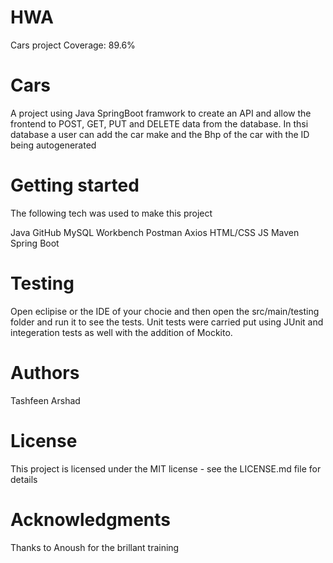 # HWA
Cars project
Coverage: 89.6%
# Cars
A  project using Java SpringBoot framwork to create an  API and allow the frontend to POST, GET, PUT and DELETE data from the database. In thsi database a user can add the car make and the Bhp of the car with the ID being autogenerated 

# Getting started 
The following tech was used to make this project

Java 
GitHub
MySQL Workbench
Postman
Axios
HTML/CSS
JS
Maven
Spring Boot

# Testing 
Open eclipise or the IDE of your chocie and then open the src/main/testing folder and run it to see the tests. Unit tests were carried put using JUnit and integeration tests as well with the addition of Mockito.

# Authors
Tashfeen Arshad 
# License
This project is licensed under the MIT license - see the LICENSE.md file for details

# Acknowledgments
Thanks to Anoush for the brillant training 

